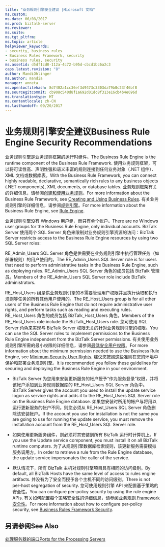 ```yaml
---
title: "业务规则引擎安全建议 |Microsoft 文档"
ms.custom: 
ms.date: 06/08/2017
ms.prod: biztalk-server
ms.reviewer: 
ms.suite: 
ms.tgt_pltfrm: 
ms.topic: article
helpviewer_keywords:
- security, business rules
- Business Rules Framework, security
- business rules, security
ms.assetid: d5df1cd0-112a-4c72-b95d-cbcd1bc6a2c3
caps.latest.revision: "8"
author: MandiOhlinger
ms.author: mandia
manager: anneta
ms.openlocfilehash: 8d7402a1cc36ef3d9473c3303da79b0c23f46bf8
ms.sourcegitcommit: cb908c540d8f1a692d01dc8f313e16cb4b4e696d
ms.translationtype: MT
ms.contentlocale: zh-CN
ms.lasthandoff: 09/20/2017
---
```

# <a name="business-rule-engine-security-recommendations"></a><span data-ttu-id="eb674-102">业务规则引擎安全建议</span><span class="sxs-lookup"><span data-stu-id="eb674-102">Business Rule Engine Security Recommendations</span></span>
<span data-ttu-id="eb674-103">业务规则引擎是业务规则框架的运行时组件。</span><span class="sxs-lookup"><span data-stu-id="eb674-103">The Business Rule Engine is the runtime component of the Business Rule Framework.</span></span> <span data-ttu-id="eb674-104">使用业务规则框架，可以将可读性高、声明性强和语义丰富的规则连接到任何业务对象（.NET 组件）、XML 文档或数据库表。</span><span class="sxs-lookup"><span data-stu-id="eb674-104">With the Business Rule Framework, you can connect highly readable, declarative, semantically rich rules to any business objects (.NET components), XML documents, or database tables.</span></span> <span data-ttu-id="eb674-105">业务规则框架有关的详细信息，请参阅[创建和使用业务规则](../core/creating-and-using-business-rules.md)。</span><span class="sxs-lookup"><span data-stu-id="eb674-105">For more information about the Business Rule Framework, see [Creating and Using Business Rules](../core/creating-and-using-business-rules.md).</span></span> <span data-ttu-id="eb674-106">有关业务规则引擎的详细信息，请参阅[规则引擎](../core/rule-engine.md)。</span><span class="sxs-lookup"><span data-stu-id="eb674-106">For more information about the Business Rule Engine, see [Rule Engine](../core/rule-engine.md).</span></span>  
  
 <span data-ttu-id="eb674-107">业务规则引擎没有 Windows 用户组，而只有单个帐户。</span><span class="sxs-lookup"><span data-stu-id="eb674-107">There are no Windows user groups for the Business Rule Engine, only individual accounts.</span></span> <span data-ttu-id="eb674-108">BizTalk Server 使用两个 SQL Server 角色来限制对业务规则引擎资源的访问：</span><span class="sxs-lookup"><span data-stu-id="eb674-108">BizTalk Server restricts access to the Business Rule Engine resources by using two SQL Server roles:</span></span>  
  
 <span data-ttu-id="eb674-109">RE_Admin_Users SQL Server 角色是供需要在业务规则引擎中执行管理任务（如部署规则）的用户使用的。</span><span class="sxs-lookup"><span data-stu-id="eb674-109">The RE_Admin_Users SQL Server role is for users that need to perform administrative tasks in the Business Rule Engine, such as deploying rules.</span></span> <span data-ttu-id="eb674-110">RE_Admin_Users SQL Server 角色的成员包括 BizTalk 管理员。</span><span class="sxs-lookup"><span data-stu-id="eb674-110">Members of the RE_Admin_Users SQL Server role include BizTalk administrators.</span></span>  
  
 <span data-ttu-id="eb674-111">RE_Host_Users 组是供业务规则引擎的不需要管理用户权限并且执行读取和执行规则等任务的所有其他用户使用的。</span><span class="sxs-lookup"><span data-stu-id="eb674-111">The RE_Host_Users group is for all other users of the Business Rule Engine that do not require administrative user rights, and perform tasks such as reading and executing rules.</span></span> <span data-ttu-id="eb674-112">RE_Host_Users 角色的成员包括 BizTalk_Host_Users 角色。</span><span class="sxs-lookup"><span data-stu-id="eb674-112">Members of the RE_Host_Users role include the BizTalk_Host_Users role.</span></span> <span data-ttu-id="eb674-113">您可使用 SQL Server 角色来实现与 BizTalk Server 权限无关的针对业务规则引擎的权限。</span><span class="sxs-lookup"><span data-stu-id="eb674-113">You can use the SQL Server roles to implement permissions to the Business Rule Engine independent from the BizTalk Server permissions.</span></span> <span data-ttu-id="eb674-114">有关使用业务规则引擎所需的最小权限的详细信息，请参阅[最低安全用户权限](../core/minimum-security-user-rights.md)。</span><span class="sxs-lookup"><span data-stu-id="eb674-114">For more information about the minimum permission needed to use the Business Rule Engine, see [Minimum Security User Rights](../core/minimum-security-user-rights.md).</span></span> <span data-ttu-id="eb674-115">建议您按照这些准则在您的环境中保护和部署业务规则引擎。</span><span class="sxs-lookup"><span data-stu-id="eb674-115">It is recommended you follow these guidelines for securing and deploying the Business Rule Engine in your environment.</span></span>  
  
-   <span data-ttu-id="eb674-116">BizTalk Server 为您用来安装更新服务的帐户授予“作为服务登录”权限，并将该帐户添加到业务规则数据库的 RE_Host_Users SQL Server 角色中。</span><span class="sxs-lookup"><span data-stu-id="eb674-116">BizTalk Server gives the account you used to install the update service logon as service rights and adds it to the RE_Host_Users SQL Server role on the Business Rule Engine database.</span></span> <span data-ttu-id="eb674-117">如果您安装时所用的帐户与将用以运行更新服务的帐户不同，则您必须从 RE_Host_Users SQL Server 角色删除该安装帐户。</span><span class="sxs-lookup"><span data-stu-id="eb674-117">If the account you use for installation is not the same you are going to use for running the update service, you must remove the installation account from the RE_Host_Users SQL Server role.</span></span>  
  
-   <span data-ttu-id="eb674-118">如果使用更新服务组件，则必须将其安装到所有 BizTalk 运行时计算机上。</span><span class="sxs-lookup"><span data-stu-id="eb674-118">If you use the Update service component, you must install it on all BizTalk runtime computers.</span></span> <span data-ttu-id="eb674-119">为了从规则引擎数据库检索规则，该更新服务需要模拟服务调用方。</span><span class="sxs-lookup"><span data-stu-id="eb674-119">In order to retrieve a rule from the Rule Engine database, the update service impersonates the caller of the service.</span></span>  
  
-   <span data-ttu-id="eb674-120">默认情况下，所有 BizTalk 主机对规则引擎项目具有相同的访问级别。</span><span class="sxs-lookup"><span data-stu-id="eb674-120">By default, all BizTalk Hosts have the same level of access to rules engine artifacts.</span></span> <span data-ttu-id="eb674-121">并没有为了安全而授予各个主机不同的访问级别。</span><span class="sxs-lookup"><span data-stu-id="eb674-121">There is not per-host segregation of security.</span></span> <span data-ttu-id="eb674-122">您可使用规则引擎 API 来配置基于策略的安全性。</span><span class="sxs-lookup"><span data-stu-id="eb674-122">You can configure per-policy security by using the rule engine APIs.</span></span> <span data-ttu-id="eb674-123">有关如何配置每个策略安全性的详细信息，请参阅[业务规则 Framework 安全性](../core/business-rules-framework-security.md)。</span><span class="sxs-lookup"><span data-stu-id="eb674-123">For more information about how to configure per-policy security, see [Business Rules Framework Security](../core/business-rules-framework-security.md).</span></span>  
  
## <a name="see-also"></a><span data-ttu-id="eb674-124">另请参阅</span><span class="sxs-lookup"><span data-stu-id="eb674-124">See Also</span></span>  
 [<span data-ttu-id="eb674-125">处理服务器的端口</span><span class="sxs-lookup"><span data-stu-id="eb674-125">Ports for the Processing Servers</span></span>](../core/ports-for-the-processing-servers.md)